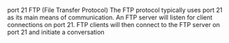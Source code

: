 port 21
FTP (File Transfer Protocol)
The FTP protocol typically uses port 21 as its main means of communication. An FTP server will listen for client connections on port 21. FTP clients will then connect to the FTP server on port 21 and initiate a conversation
